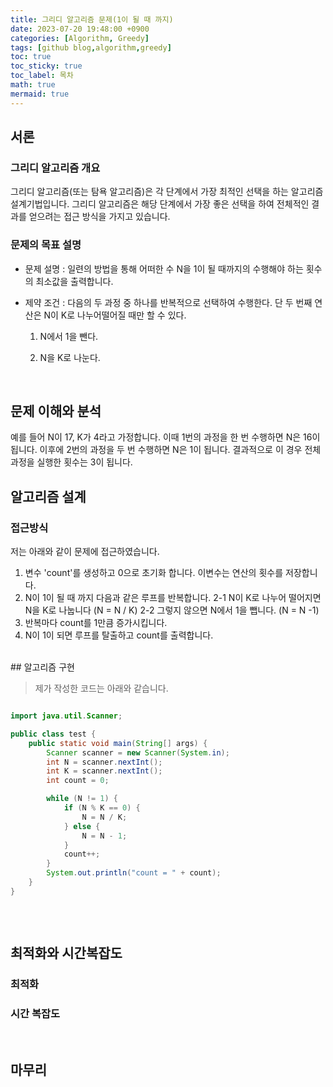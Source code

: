 ```yaml
---
title: 그리디 알고리즘 문제(1이 될 때 까지)
date: 2023-07-20 19:48:00 +0900
categories: [Algorithm, Greedy]
tags: [github blog,algorithm,greedy]
toc: true
toc_sticky: true
toc_label: 목차
math: true
mermaid: true
---
```


## 서론

### 그리디 알고리즘 개요
그리디 알고리즘(또는 탐욕 알고리즘)은 각 단계에서 가장 최적인 선택을 하는 알고리즘 설계기법입니다.
그리디 알고리즘은 해당 단계에서 가장 좋은 선택을 하여 전체적인 결과를 얻으려는 접근 방식을 가지고 있습니다.

### 문제의 목표 설명

- 문제 설명 : 일련의 방법을 통해 어떠한 수 N을 1이 될 때까지의 수행해야 하는 횟수의 최소값을 출력합니다.


- 제약 조건 : 
다음의 두 과정 중 하나를 반복적으로 선택하여 수행한다.
단 두 번째 연산은 N이 K로 나누어떨어질 때만 할 수 있다.

    1. N에서 1을 뺀다.

    2. N을 K로 나눈다.


<br>

## 문제 이해와 분석
예를 들어 N이 17, K가 4라고 가정합니다.
이때 1번의 과정을 한 번 수행하면 N은 16이 됩니다. 이후에 2번의 과정을 두 번 수행하면 N은 1이 됩니다. 
결과적으로 이 경우 전체 과정을 실행한 횟수는 3이 됩니다.
<br>

## 알고리즘 설계

### 접근방식
저는 아래와 같이 문제에 접근하였습니다.
1. 변수 'count'를 생성하고 0으로 초기화 합니다. 이변수는 연산의 횟수를 저장합니다.
2. N이 1이 될 때 까지 다음과 같은 루프를 반복합니다.
    2-1 N이 K로 나누어 떨어지면 N을 K로 나눕니다 (N = N / K)
    2-2 그렇지 않으면 N에서 1을 뺍니다. (N = N -1)
3. 반복마다 count를 1만큼 증가시킵니다.
4. N이 1이 되면 루프를 탈출하고 count를 출력합니다.

<br>
## 알고리즘 구현

>제가 작성한 코드는 아래와 같습니다.

```java

import java.util.Scanner;

public class test {
    public static void main(String[] args) {
        Scanner scanner = new Scanner(System.in);
        int N = scanner.nextInt();
        int K = scanner.nextInt();
        int count = 0;

        while (N != 1) {
            if (N % K == 0) {
                N = N / K;
            } else {
                N = N - 1;
            }
            count++;
        }
        System.out.println("count = " + count);
    }
}



```
<br>

## 최적화와 시간복잡도

### 최적화

### 시간 복잡도

<br>

## 마무리
